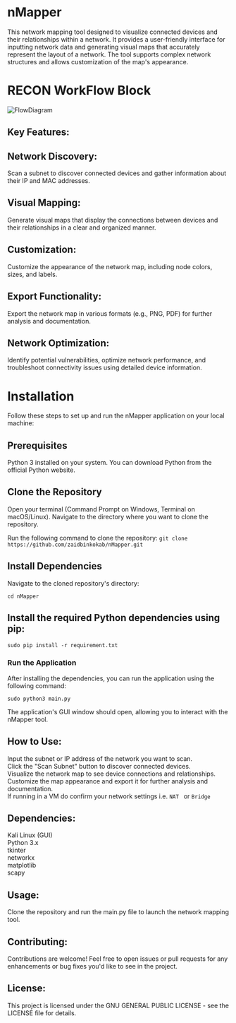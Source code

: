 # nMapper

This network mapping tool designed to visualize connected devices and their relationships within a network. It provides a user-friendly interface for inputting network data and generating visual maps that accurately represent the layout of a network. The tool supports complex network structures and allows customization of the map's appearance.

# RECON WorkFlow Block
![FlowDiagram](https://github.com/zaidbinkokab/nMapper/assets/57888815/3590ca4b-77b5-40e0-8683-a8e0c1f923c2)

## Key Features:
## Network Discovery: 
Scan a subnet to discover connected devices and gather information about their IP and MAC addresses.
## Visual Mapping: 
Generate visual maps that display the connections between devices and their relationships in a clear and organized manner.
## Customization: 
Customize the appearance of the network map, including node colors, sizes, and labels.
## Export Functionality: 
Export the network map in various formats (e.g., PNG, PDF) for further analysis and documentation.
## Network Optimization: 
Identify potential vulnerabilities, optimize network performance, and troubleshoot connectivity issues using detailed device information.

# Installation
Follow these steps to set up and run the nMapper application on your local machine:

## Prerequisites
Python 3 installed on your system. You can download Python from the official Python website.

## Clone the Repository
Open your terminal (Command Prompt on Windows, Terminal on macOS/Linux).
Navigate to the directory where you want to clone the repository.

Run the following command to clone the repository:
``` git clone https://github.com/zaidbinkokab/nMapper.git ```

## Install Dependencies
Navigate to the cloned repository's directory:

``` cd nMapper ```

## Install the required Python dependencies using pip:
``` sudo pip install -r requirement.txt ```

### Run the Application
After installing the dependencies, you can run the application using the following command:

``` sudo python3 main.py ```

The application's GUI window should open, allowing you to interact with the nMapper tool.

## How to Use:
Input the subnet or IP address of the network you want to scan.<br>
Click the "Scan Subnet" button to discover connected devices.<br>
Visualize the network map to see device connections and relationships. <br>
Customize the map appearance and export it for further analysis and documentation.<br>
If running in a VM do confirm your network settings i.e. ```NAT ``` or  ```Bridge```<br>

## Dependencies:
Kali Linux (GUI) <br>
Python 3.x <br>
tkinter <br>
networkx <br>
matplotlib <br>
scapy <br>

## Usage:
Clone the repository and run the main.py file to launch the network mapping tool.

## Contributing:
Contributions are welcome! Feel free to open issues or pull requests for any enhancements or bug fixes you'd like to see in the project.

## License:
This project is licensed under the GNU GENERAL PUBLIC LICENSE - see the LICENSE file for details.
